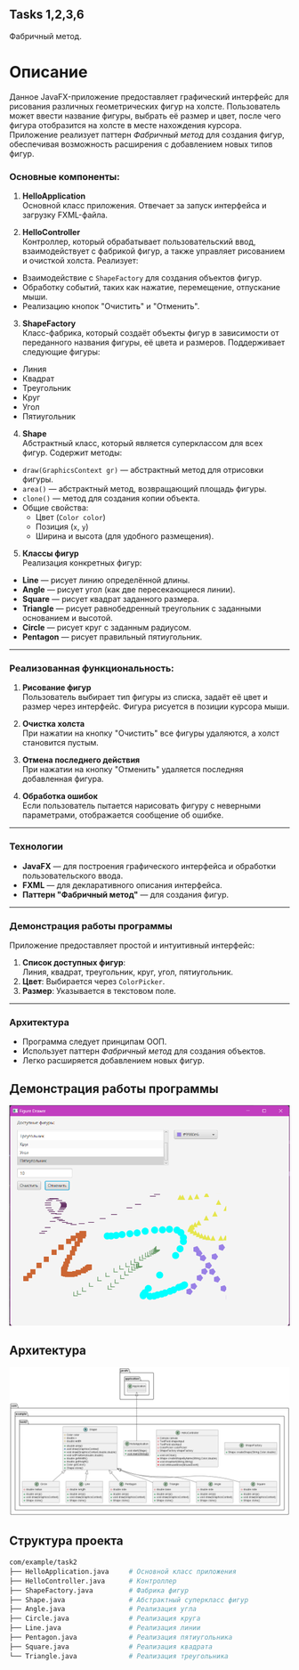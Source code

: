 ## Tasks 1,2,3,6
Фабричный метод.

# Описание

Данное JavaFX-приложение предоставляет графический интерфейс для рисования различных геометрических фигур на холсте. Пользователь может ввести название фигуры, выбрать её размер и цвет, после чего фигура отобразится на холсте в месте нахождения курсора. Приложение реализует паттерн *Фабричный метод* для создания фигур, обеспечивая возможность расширения с добавлением новых типов фигур.

### Основные компоненты:

1. **HelloApplication**  
   Основной класс приложения. Отвечает за запуск интерфейса и загрузку FXML-файла.

2. **HelloController**  
   Контроллер, который обрабатывает пользовательский ввод, взаимодействует с фабрикой фигур, а также управляет рисованием и очисткой холста. Реализует:
  - Взаимодействие с `ShapeFactory` для создания объектов фигур.
  - Обработку событий, таких как нажатие, перемещение, отпускание мыши.
  - Реализацию кнопок "Очистить" и "Отменить".

3. **ShapeFactory**  
   Класс-фабрика, который создаёт объекты фигур в зависимости от переданного названия фигуры, её цвета и размеров. Поддерживает следующие фигуры:
  - Линия
  - Квадрат
  - Треугольник
  - Круг
  - Угол
  - Пятиугольник

4. **Shape**  
   Абстрактный класс, который является суперклассом для всех фигур. Содержит методы:
  - `draw(GraphicsContext gr)` — абстрактный метод для отрисовки фигуры.
  - `area()` — абстрактный метод, возвращающий площадь фигуры.
  - `clone()` — метод для создания копии объекта.
  - Общие свойства:
    - Цвет (`Color color`)
    - Позиция (`x`, `y`)
    - Ширина и высота (для удобного размещения).

5. **Классы фигур**  
   Реализация конкретных фигур:
  - **Line** — рисует линию определённой длины.
  - **Angle** — рисует угол (как две пересекающиеся линии).
  - **Square** — рисует квадрат заданного размера.
  - **Triangle** — рисует равнобедренный треугольник с заданными основанием и высотой.
  - **Circle** — рисует круг с заданным радиусом.
  - **Pentagon** — рисует правильный пятиугольник.

---

### Реализованная функциональность:

1. **Рисование фигур**  
   Пользователь выбирает тип фигуры из списка, задаёт её цвет и размер через интерфейс. Фигура рисуется в позиции курсора мыши.

2. **Очистка холста**  
   При нажатии на кнопку "Очистить" все фигуры удаляются, а холст становится пустым.

3. **Отмена последнего действия**  
   При нажатии на кнопку "Отменить" удаляется последняя добавленная фигура.

4. **Обработка ошибок**  
   Если пользователь пытается нарисовать фигуру с неверными параметрами, отображается сообщение об ошибке.

---

### Технологии

- **JavaFX** — для построения графического интерфейса и обработки пользовательского ввода.
- **FXML** — для декларативного описания интерфейса.
- **Паттерн "Фабричный метод"** — для создания фигур.

---

### Демонстрация работы программы

Приложение предоставляет простой и интуитивный интерфейс:

1. **Список доступных фигур**:  
   Линия, квадрат, треугольник, круг, угол, пятиугольник.
2. **Цвет**: Выбирается через `ColorPicker`.
3. **Размер**: Указывается в текстовом поле.

---

### Архитектура

- Программа следует принципам ООП.
- Использует паттерн *Фабричный метод* для создания объектов.
- Легко расширяется добавлением новых фигур.

## Демонстрация работы программы
![Рабочее окно программы](https://github.com/23yulia03/Task2/blob/develop/img/screenshot.png)

## Архитектура
![Вывод на экран Диаграммы Классов](https://github.com/23yulia03/Task2/blob/develop/ClassDiagram-task2.png)

## Структура проекта

```bash
com/example/task2
├── HelloApplication.java     # Основной класс приложения
├── HelloController.java      # Контроллер
├── ShapeFactory.java         # Фабрика фигур
├── Shape.java                # Абстрактный суперкласс фигур
├── Angle.java                # Реализация угла
├── Circle.java               # Реализация круга
├── Line.java                 # Реализация линии
├── Pentagon.java             # Реализация пятиугольника
├── Square.java               # Реализация квадрата
└── Triangle.java             # Реализация треугольника
